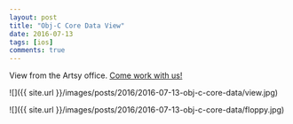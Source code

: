 ```yaml
---
layout: post
title: "Obj-C Core Data View"
date: 2016-07-13
tags: [ios]
comments: true
---
```

View from the Artsy office. [Come work with us!](https://www.artsy.net/jobs)

![]({{ site.url }}/images/posts/2016/2016-07-13-obj-c-core-data/view.jpg)

![]({{ site.url }}/images/posts/2016/2016-07-13-obj-c-core-data/floppy.jpg)

